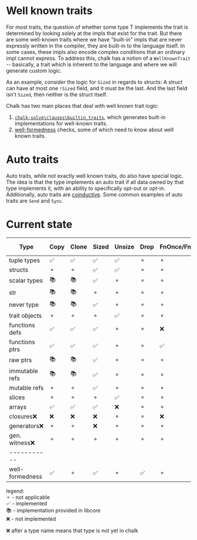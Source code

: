 # Well known traits

For most traits, the question of whether some type T implements the trait is determined by 
looking solely at the impls that exist for the trait. But there are some well-known traits 
where we have "built-in" impls that are never expressly written in the compiler, they are 
built-in to the language itself. In some cases, these impls also encode complex conditions
that an ordinary impl cannot express. To address this, chalk has a notion of a `WellKnownTrait` 
-- basically, a trait which is inherent to the language and where we will generate custom logic.

As an example, consider the logic for `Sized` in regards to structs: A struct can have
at most one `!Sized` field, and it must be the last. And the last field isn't `Sized`, 
then neither is the struct itself. 

Chalk has two main places that deal with well known trait logic:
1) [`chalk-solve\clauses\builtin_traits`][builtin_traits_mod], which generates built-in implementations
for well-known traits.
2) [well-formedness](wf.md) checks, some of which need to know about well known traits.

[builtin_traits_mod]: https://github.com/rust-lang/chalk/blob/master/chalk-solve/src/clauses/builtin_traits.rs

# Auto traits

Auto traits, while not exactly well known traits, do also have special logic. 
The idea is that the type implements an auto trait if all data owned by that type implements it, 
with an ability to specifically opt-out or opt-in. Additionally, auto traits are [coinductive][coinductive_section]. 
Some common examples of auto traits are `Send` and `Sync`.

[coinductive_section]: ../engine/logic/coinduction.html#coinduction-and-refinement-strands

# Current state 
| Type            | Copy | Clone | Sized | Unsize | Drop | FnOnce/FnMut/Fn  | Unpin  | Generator | auto traits |
| ---             | ---  | ---   | ---   | ---    | ---  | --- | ---    |  ---      |  ---        |
| tuple types     | ✅    | ✅    | ✅     | ✅     | ⚬    | ⚬  |  ⚬      |  ⚬       |   ✅         |
| structs         | ⚬    | ⚬    |  ✅    | ✅     | ⚬    | ⚬  |  ⚬      |  ⚬       |   ✅         |
| scalar types    | 📚    | 📚    | ✅     | ⚬     | ⚬   |  ⚬  |  ⚬     |  ⚬       |     ✅       |
| str             | 📚    | 📚    | ⚬     | ⚬     | ⚬   |  ⚬  |  ⚬     |  ⚬       |     ✅       |
| never type      | 📚   |  📚   |  ✅   |  ⚬    |  ⚬    | ⚬   |   ⚬    |  ⚬       |  ✅       |
| trait objects   | ⚬    | ⚬    | ⚬     |  ✅    | ⚬    | ⚬   | ⚬      |  ⚬       |    ⚬        |
| functions defs  | ✅    | ✅    | ✅     | ⚬     | ⚬    |  ❌  | ⚬      |  ⚬       |     ✅        |
| functions ptrs  | ✅    | ✅    | ✅     | ⚬     | ⚬    |  ✅  | ⚬      |  ⚬       |     ✅        |
| raw ptrs        | 📚   |  📚  |   ✅   |  ⚬    |   ⚬   |  ⚬  |   ⚬    |   ⚬      |       ✅     |
| immutable refs  | 📚   |  📚  |   ✅   |  ⚬    |   ⚬   |  ⚬  |   ⚬    |   ⚬      |       ✅     |
| mutable refs    | ⚬    |  ⚬   |   ✅   |  ⚬    |   ⚬   |  ⚬  |   ⚬    |   ⚬      |       ✅     |
| slices          | ⚬     | ⚬    | ⚬     |   ✅    | ⚬   | ⚬   | ⚬      |  ⚬       |     ✅      |
| arrays          | ✅     | ✅    | ✅     |   ❌    | ⚬   | ⚬   | ⚬      |  ⚬       |     ✅       |
| closures❌       | ❌     | ❌    | ❌     | ⚬      | ⚬   | ❌   | ⚬      |  ⚬       |     ✅       |
| generators❌     |  ⚬    |  ⚬  | ❌     |  ⚬     | ⚬    | ⚬  | ❌      |   ❌       |    ❌       |
| gen. witness❌   |  ⚬    |   ⚬  |  ⚬   |   ⚬    |  ⚬   |  ⚬ |  ⚬    |   ⚬       |    ❌       |
| -----------     |       |      |       |        |      |     |        |           |             |
| well-formedness |  ✅   |  ⚬   | ✅     | ⚬     | ✅    |  ⚬  | ⚬      |  ⚬       |   ⚬         |

legend:  
⚬ - not applicable  
✅ - implemented  
📚 - implementation provided in libcore  
❌ - not implemented  

❌ after a type name means that type is not yet in chalk
